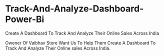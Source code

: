 # Track-And-Analyze-Dashboard-Power-Bi
Create A Dashboard To Track And Analyze Their Online Sales Across India 

Owener Of Vaibhav Store Want Us To Help Them Create A Dashboard To Track And Analyze Their Online sales Across India. 
